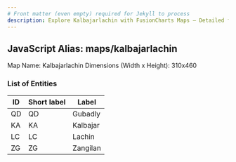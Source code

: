 ```yaml
---
# Front matter (even empty) required for Jekyll to process
description: Explore Kalbajarlachin with FusionCharts Maps – Detailed features for seamless integration. Try now & enhance your data visualization today! 
---
```


## JavaScript Alias: maps/kalbajarlachin

Map Name: Kalbajarlachin
Dimensions (Width x Height): 310x460





### List of Entities

ID | Short label | Label
---|---|---|
QD|QD|Gubadly
KA|KA|Kalbajar
LC|LC|Lachin
ZG|ZG|Zangilan